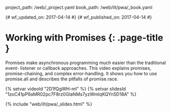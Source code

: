 project_path: /web/_project.yaml
book_path: /web/ilt/pwa/_book.yaml

{# wf_updated_on: 2017-04-14 #}
{# wf_published_on: 2017-04-14 #}

# Working with Promises {: .page-title }

Promises make asynchronous programming much easier than the traditional event-
listener or callback approaches. This video explains promises, promise-chaining,
and complex error-handling. It shows you how to use promise.all and describes
the pitfalls of promise.race.

{% setvar videoId "2D1fQgWH-mI" %}
{% setvar slidesId "1zoC41pP9aMR02pc7F8rz0GlaNMs7yzWmIqKQYn5D18A" %}

{% include "web/ilt/pwa/_slides.html" %}
